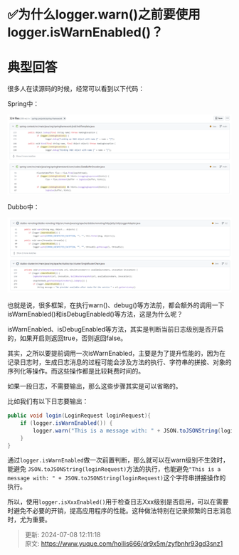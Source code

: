 # ✅为什么logger.warn()之前要使用logger.isWarnEnabled()？

# 典型回答


很多人在读源码的时候，经常可以看到以下代码：



Spring中：

![1699169900674-ea85e8aa-ae76-4fda-b516-ff6350b1be64.png](./img/DvdkuXzFiTagUt99/1699169900674-ea85e8aa-ae76-4fda-b516-ff6350b1be64-072726.png)



Dubbo中：

![1699169943116-7eb05894-f704-4b33-ac40-f5973844595a.png](./img/DvdkuXzFiTagUt99/1699169943116-7eb05894-f704-4b33-ac40-f5973844595a-755169.png)



也就是说，很多框架，在执行warn()、debug()等方法前，都会额外的调用一下isWarnEnabled()和isDebugEnabled()等方法，这是为什么呢？



isWarnEnabled、isDebugEnabled等方法，其实是判断当前日志级别是否开启的，如果开启则返回true，否则返回false。



其实，之所以要提前调用一次isWarnEnabled，主要是为了提升性能的，因为在记录日志时，生成日志消息的过程可能会涉及方法的执行、字符串的拼接、对象的序列化等操作。而这些操作都是比较耗费时间的。



如果一段日志，不需要输出，那么这些步骤其实是可以省略的。



比如我们有以下日志要输出：



```java
public void login(LoginRequest loginRequest){
    if (logger.isWarnEnabled()) {
        logger.warn("This is a message with: " + JSON.toJSONString(loginRequest));
    }
}
```



通过`logger.isWarnEnabled`做一次前置判断，那么就可以在warn级别不生效时，能避免 `JSON.toJSONString(loginRequest)`方法的执行，也能避免`"This is a message with: " + JSON.toJSONString(loginRequest)`这个字符串拼接操作的执行。



所以，使用`logger.isXxxEnabled()`用于检查日志Xxx级别是否启用，可以在需要时避免不必要的开销，提高应用程序的性能。这种做法特别在记录频繁的日志消息时，尤为重要。



> 更新: 2024-07-08 12:11:18  
> 原文: <https://www.yuque.com/hollis666/dr9x5m/zyfbnhr93gd3snz1>